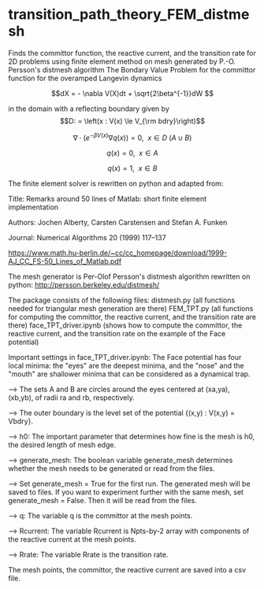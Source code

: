 # transition_path_theory_FEM_distmesh
Finds the committor function, the reactive current, and the transition rate for 2D problems using finite element method on mesh generated by P.-O. Persson's distmesh algorithm
The Bondary Value Problem for the committor function for the overamped Langevin dynamics 

$$dX = - \nabla V(X)dt + \sqrt{2\beta^{-1}}dW $$

in the domain with a reflecting boundary given by $$D: = \left(x : V(x) \le V_{\rm bdry}\right)$$

$$\nabla \cdot \left( e^{-\beta V(x)} \nabla q(x)\right) = 0, ~~ x \in D \ (A\cup B)$$

$$q(x) = 0,~~ x \in A$$

$$q(x) = 1, ~~ x \in B$$

The finite element solver is rewritten on python and adapted from:

Title: Remarks around 50 lines of Matlab: short finite element implementation

Authors: Jochen Alberty, Carsten Carstensen and Stefan A. Funken

Journal: Numerical Algorithms 20 (1999) 117–137

https://www.math.hu-berlin.de/~cc/cc_homepage/download/1999-AJ_CC_FS-50_Lines_of_Matlab.pdf

The mesh generator is Per-Olof Persson's distmesh algorithm rewritten on python:
http://persson.berkeley.edu/distmesh/

The package consists of the following files:
distmesh.py (all functions needed for triangular mesh generation are there)
FEM_TPT.py (all functions for computing the committor, the reactive current, and the transition rate are there)
face_TPT_driver.ipynb (shows how to compute the committor, the reactive current, and the transition rate on the example of the Face potential)

Important settings in face_TPT_driver.ipynb:
The Face potential has four local minima: the "eyes" are the deepest minima, and the "nose" and the "mouth" are shallower minima that can be considered as a dynamical trap.

--> The sets A and B are circles around the eyes centered at  (xa,ya), (xb,yb), of radii ra and rb, respectively.

--> The outer boundary is the level set of the potential {(x,y) : V(x,y) = Vbdry}. 

--> h0: The important parameter that determines how fine is the mesh is h0, the desired length of mesh edge.

--> generate_mesh: The boolean variable generate_mesh determines whether the mesh needs to be generated or read from the files.

--> Set generate_mesh = True for the first run. The generated mesh will be saved to files. If you want to experiment further with the same mesh, set generate_mesh = False. Then it will be read from the files.

--> q: The variable q is the committor at the mesh points.

--> Rcurrent: The variable Rcurrent is Npts-by-2 array with components of the reactive current at the mesh points.

--> Rrate: The variable Rrate is the transition rate.

The mesh points, the committor, the reactive current are saved into a csv file.
